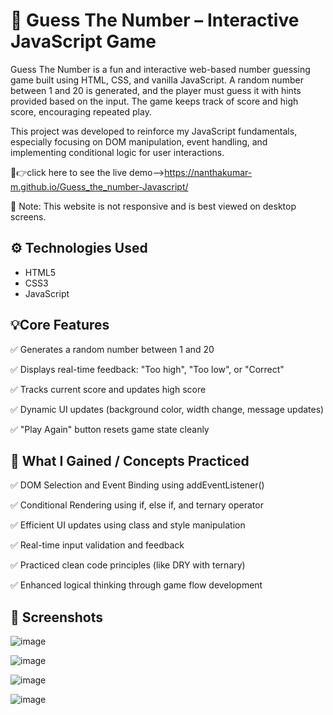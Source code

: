 # 🔢 Guess The Number – Interactive JavaScript Game

Guess The Number is a fun and interactive web-based number guessing game built using HTML, CSS, and vanilla JavaScript. A random number between 1 and 20 is generated, and the player must guess it with hints provided based on the input. The game keeps track of score and high score, encouraging repeated play.

This project was developed to reinforce my JavaScript fundamentals, especially focusing on DOM manipulation, event handling, and implementing conditional logic for user interactions.

🔗👉click here to see the live demo-->https://nanthakumar-m.github.io/Guess_the_number-Javascript/

🚫 Note: This website is not responsive and is best viewed on desktop screens.

## ⚙️ Technologies Used

- HTML5
- CSS3
- JavaScript

  
## 💡Core Features

✅ Generates a random number between 1 and 20

✅ Displays real-time feedback: "Too high", "Too low", or "Correct"

✅ Tracks current score and updates high score

✅ Dynamic UI updates (background color, width change, message updates)

✅ "Play Again" button resets game state cleanly

## 🎯 What I Gained  / Concepts Practiced


✅ DOM Selection and Event Binding using addEventListener()

✅ Conditional Rendering using if, else if, and ternary operator

✅ Efficient UI updates using class and style manipulation

✅ Real-time input validation and feedback

✅ Practiced clean code principles (like DRY with ternary)

✅ Enhanced logical thinking through game flow development

## 📸 Screenshots

![image](https://github.com/user-attachments/assets/0b68f0cd-3c0d-45ae-8c34-3b7df43284f0)

![image](https://github.com/user-attachments/assets/be434f1e-20c7-4151-99e9-a4ac83eaa5e1)

![image](https://github.com/user-attachments/assets/f127bf08-4ff7-485c-98f4-c8891f7d8153)


![image](https://github.com/user-attachments/assets/88a487a4-44ba-48d7-becf-8579e0a5d7cd)
